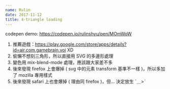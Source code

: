 ```yaml
---
name: Rulin
date: 2017-11-12
title: 4-triangle loading
---
```


codepen demo:
https://codepen.io/rulinshyu/pen/MOmWoW

1. 推薦遊戲：https://play.google.com/store/apps/details?id=air.com.gamebrain.voi XD
2. 偷懶不想刻三角形，所以直接用 SVG 的多邊形處理
3. 變色用 mix-blend-mode 處理，應該跟大家差不多
4. 後來發現 firefox 上會爆掉 ( svg 中的元素 transform 基準不一樣 )，所以多加了 mozilla 專用樣式
5. 後來發現 safari 上也會爆掉 ( 理由同 firefox )，但... 決定放生 ˊ＿>ˋ
